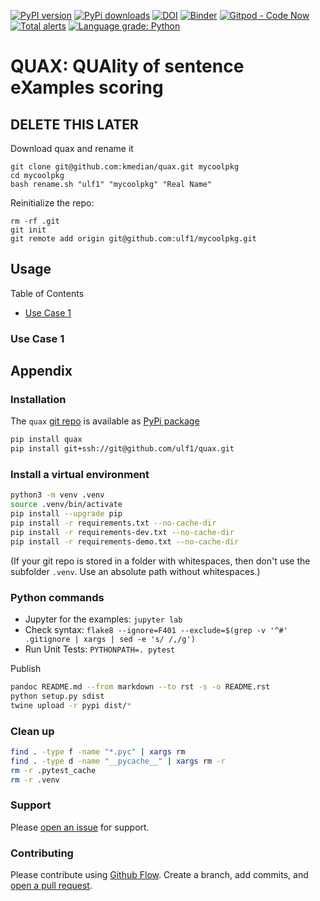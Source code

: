 [![PyPI version](https://badge.fury.io/py/quax.svg)](https://badge.fury.io/py/quax)
[![PyPi downloads](https://img.shields.io/pypi/dm/quax)](https://img.shields.io/pypi/dm/quax)
[![DOI](https://zenodo.org/badge/DOI/10.5281/zenodo.4284804.svg)](https://doi.org/10.5281/zenodo.4284804)
[![Binder](https://mybinder.org/badge.svg)](https://mybinder.org/v2/gh/ulf1/quax/master?urlpath=lab)
[![Gitpod - Code Now](https://img.shields.io/badge/Gitpod-code%20now-blue.svg?longCache=true)](https://gitpod.io#https://github.com/ulf1/quax)
[![Total alerts](https://img.shields.io/lgtm/alerts/g/ulf1/quax.svg?logo=lgtm&logoWidth=18)](https://lgtm.com/projects/g/ulf1/quax/alerts/)
[![Language grade: Python](https://img.shields.io/lgtm/grade/python/g/ulf1/quax.svg?logo=lgtm&logoWidth=18)](https://lgtm.com/projects/g/ulf1/quax/context:python)

# QUAX: QUAlity of sentence eXamples scoring

## DELETE THIS LATER 
Download quax and rename it

```
git clone git@github.com:kmedian/quax.git mycoolpkg
cd mycoolpkg
bash rename.sh "ulf1" "mycoolpkg" "Real Name"
```

Reinitialize the repo:

```
rm -rf .git
git init
git remote add origin git@github.com:ulf1/mycoolpkg.git
```


## Usage

Table of Contents

* [Use Case 1](#use-case-1)


### Use Case 1


## Appendix

### Installation
The `quax` [git repo](http://github.com/ulf1/quax) is available as [PyPi package](https://pypi.org/project/quax)

```sh
pip install quax
pip install git+ssh://git@github.com/ulf1/quax.git
```

### Install a virtual environment

```sh
python3 -m venv .venv
source .venv/bin/activate
pip install --upgrade pip
pip install -r requirements.txt --no-cache-dir
pip install -r requirements-dev.txt --no-cache-dir
pip install -r requirements-demo.txt --no-cache-dir
```

(If your git repo is stored in a folder with whitespaces, then don't use the subfolder `.venv`. Use an absolute path without whitespaces.)

### Python commands

* Jupyter for the examples: `jupyter lab`
* Check syntax: `flake8 --ignore=F401 --exclude=$(grep -v '^#' .gitignore | xargs | sed -e 's/ /,/g')`
* Run Unit Tests: `PYTHONPATH=. pytest`

Publish

```sh
pandoc README.md --from markdown --to rst -s -o README.rst
python setup.py sdist 
twine upload -r pypi dist/*
```

### Clean up 

```sh
find . -type f -name "*.pyc" | xargs rm
find . -type d -name "__pycache__" | xargs rm -r
rm -r .pytest_cache
rm -r .venv
```


### Support
Please [open an issue](https://github.com/ulf1/quax/issues/new) for support.


### Contributing
Please contribute using [Github Flow](https://guides.github.com/introduction/flow/). Create a branch, add commits, and [open a pull request](https://github.com/ulf1/quax/compare/).
